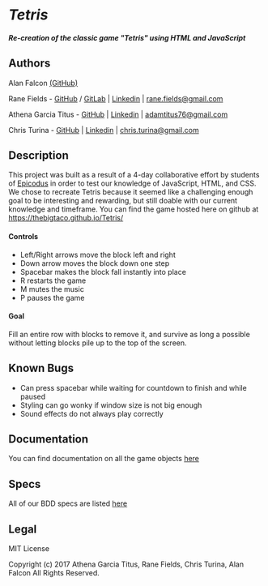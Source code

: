# _Tetris_

#### _Re-creation of the classic game "Tetris" using HTML and JavaScript_

## Authors

Alan Falcon [(GitHub)](https://github.com/falconswoosh)

Rane Fields - [GitHub](https://github.com/LydianLights) / [GitLab](https://gitlab.com/LydianLights) |
[Linkedin](https://www.linkedin.com/in/rane-fields/) |
rane.fields@gmail.com

Athena Garcia Titus - [GitHub](https://github.com/TheBigTaco) |
[Linkedin](https://www.linkedin.com/in/adam-titus/) |
adamtitus76@gmail.com

Chris Turina - [GitHub](https://github.com/chris-turina) |
[Linkedin](https://www.linkedin.com/in/chris-turina/) |
chris.turina@gmail.com

## Description

This project was built as a result of a 4-day collaborative effort by students of [Epicodus](https://www.epicodus.com/) in order to test our knowledge of JavaScript, HTML, and CSS. We chose to recreate Tetris because it seemed like a challenging enough goal to be interesting and rewarding, but still doable with our current knowledge and timeframe.
You can find the game hosted here on github at https://thebigtaco.github.io/Tetris/

#### Controls

* Left/Right arrows move the block left and right
* Down arrow moves the block down one step
* Spacebar makes the block fall instantly into place
* R restarts the game
* M mutes the music
* P pauses the game

#### Goal

Fill an entire row with blocks to remove it, and survive as long a possible without letting blocks pile up to the top of the screen.

## Known Bugs

* Can press spacebar while waiting for countdown to finish and while paused
* Styling can go wonky if window size is not big enough
* Sound effects do not always play correctly


## Documentation

You can find documentation on all the game objects [here](documentation.md)

## Specs

All of our BDD specs are listed [here](specs.md)

## Legal

MIT License

Copyright (c) 2017 Athena Garcia Titus, Rane Fields, Chris Turina, Alan Falcon All Rights Reserved.

